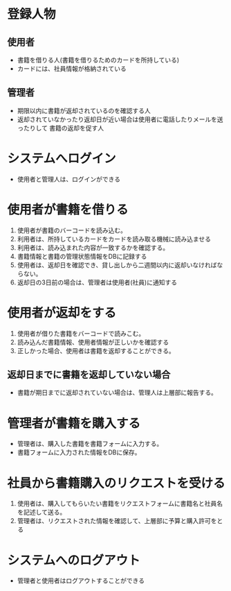 # 登録人物
 ## 使用者
- 書籍を借りる人(書籍を借りるためのカードを所持している)
- カードには、社員情報が格納されている
## 管理者
- 期限以内に書籍が返却されているのを確認する人
- 返却されていなかったり返却日が近い場合は使用者に電話したりメールを送ったりして
  書籍の返却を促す人


 # システムへログイン
 - 使用者と管理人は、ログインができる

 # 使用者が書籍を借りる
 1. 使用者が書籍のバーコードを読み込む。
 2. 利用者は、所持しているカードをカードを読み取る機械に読み込ませる
 3. 利用者は、読み込まれた内容が一致するかを確認する。
 4. 書籍情報と書籍の管理状態情報をDBに記録する
 5. 使用者は、返却日を確認でき、貸し出しから二週間以内に返却いなければならない。
 6. 返却日の3日前の場合は、管理者は使用者(社員)に通知する


 # 使用者が返却をする
 1. 使用者が借りた書籍をバーコードで読みこむ。
 2. 読み込んだ書籍情報、使用者情報が正しいかを確認する
 3. 正しかった場合、使用者は書籍を返却することができる。

## 返却日までに書籍を返却していない場合
 - 書籍が期日までに返却されていない場合は、管理人は上層部に報告する。


 # 管理者が書籍を購入する
 - 管理者は、購入した書籍を書籍フォームに入力する。
 - 書籍フォームに入力された情報をDBに保存。

 # 社員から書籍購入のリクエストを受ける
 1. 使用者は、購入してもらいたい書籍をリクエストフォームに書籍名と社員名を記述して送る。
 2. 管理者は、リクエストされた情報を確認して、上層部に予算と購入許可をとる

 # システムへのログアウト
 - 管理者と使用者はログアウトすることができる
